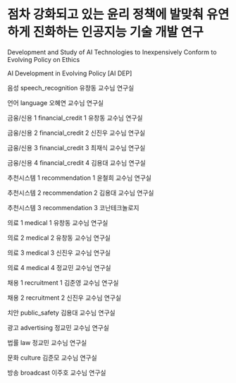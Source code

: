 # 점차 강화되고 있는 윤리 정책에 발맞춰 유연하게 진화하는 인공지능 기술 개발 연구
Development and Study of AI Technologies to Inexpensively Conform to Evolving Policy on Ethics

AI Development in Evolving Policy [AI DEP]

음성 speech_recognition 유창동 교수님 연구실

언어 language 오혜연 교수님 연구실

금융/신용 1 financial_credit 1 유창동 교수님 연구실

금융/신용 2 financial_credit 2 신진우 교수님 연구실

금융/신용 3 financial_credit 3 최재식 교수님 연구실

금융/신용 4 financial_credit 4 김용대 교수님 연구실

추천시스템 1 recommendation 1 윤철희 교수님 연구실

추천시스템 2 recommendation 2 김용대 교수님 연구실

추천시스템 3 recommendation 3 코난테크놀로지

의료 1 medical 1 유창동 교수님 연구실

의료 2 medical 2 유창동 교수님 연구실

의료 3 medical 3 신진우 교수님 연구실

의료 4 medical 4 정교민 교수님 연구실

채용 1 recruitment 1 김준영 교수님 연구실

채용 2 recruitment 2 신진우 교수님 연구실

치안 public_safety 김용대 교수님 연구실

광고 advertising 정교민 교수님 연구실

법률 law 정교민 교수님 연구실

문화 culture 김준모 교수님 연구실

방송 broadcast 이주호 교수님 연구실
